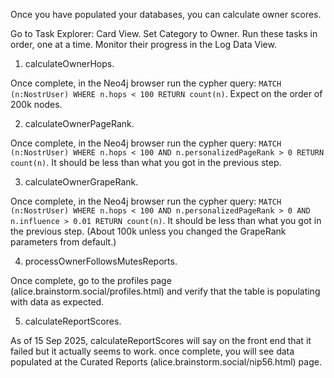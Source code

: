 Once you have populated your databases, you can calculate owner scores.

Go to Task Explorer: Card View. Set Category to Owner. Run these tasks in order, one at a time. Monitor their progress in the Log Data View.

1. calculateOwnerHops.

Once complete, in the Neo4j browser run the cypher query: `MATCH (n:NostrUser) WHERE n.hops < 100 RETURN count(n)`. Expect on the order of 200k nodes.

2. calculateOwnerPageRank.

Once complete, in the Neo4j browser run the cypher query: `MATCH (n:NostrUser) WHERE n.hops < 100 AND n.personalizedPageRank > 0 RETURN count(n)`. It should be less than what you got in the previous step.

3. calculateOwnerGrapeRank.

Once complete, in the Neo4j browser run the cypher query: `MATCH (n:NostrUser) WHERE n.hops < 100 AND n.personalizedPageRank > 0 AND n.influence > 0.01 RETURN count(n)`. It should be less than what you got in the previous step. (About 100k unless you changed the GrapeRank parameters from default.)

4. processOwnerFollowsMutesReports.

Once complete, go to the profiles page (alice.brainstorm.social/profiles.html) and verify that the table is populating with data as expected.

5. calculateReportScores.

As of 15 Sep 2025, calculateReportScores will say on the front end that it failed but it actually seems to work. once complete, you will see data populated at the Curated Reports (alice.brainstorm.social/nip56.html) page.
